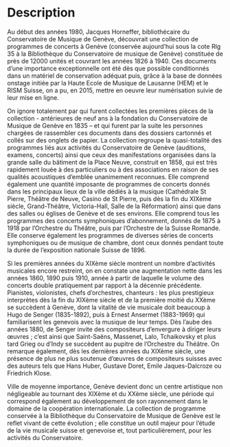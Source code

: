 # Description
Au début des années 1980, Jacques Horneffer, bibliothécaire du Conservatoire de Musique de Genève, découvrait une collection de programmes de concerts à Genève (conservée aujourd’hui sous la cote Rlg 35 à la Bibliothèque du Conservatoire de musique de Genève) constituée de près de 12000 unités et couvrant les années 1826 à 1940. Ces documents d’une importance exceptionnelle ont été dès que possible conditionnés dans un matériel de conservation adéquat puis, grâce à la base de données onstage initiée par la Haute Ecole de Musique de Lausanne (HEM) et le RISM Suisse, on a pu, en 2015, mettre en oeuvre leur numérisation suivie de leur mise en ligne.

On ignore totalement par qui furent collectées les premières pièces de la collection - antérieures de neuf ans à la fondation du Conservatoire de Musique de Genève en 1835 – et qui furent par la suite les personnes chargées de rassembler ces documents dans des dossiers cartonnés et collés sur des onglets de papier.
La collection regroupe la quasi-totalité des programmes liés aux activités du Conservatoire de Genève (auditions, examens, concerts) ainsi que ceux des manifestations organisées dans la grande salle du bâtiment de la Place Neuve, construit en 1858, qui est très rapidement louée à des particuliers ou à des associations en raison de ses qualités acoustiques d’emblée unanimement reconnues.
Elle comprend également une quantité imposante de programmes de concerts donnés dans les principaux lieux de la ville dédiés à la musique (Cathédrale St Pierre, Théâtre de Neuve, Casino de St Pierre, puis dès la fin du XIXème siècle, Grand-Théâtre, Victoria-Hall, Salle de la Réformation) ainsi que dans des salles ou églises de Genève et de ses environs. Elle comprend tous les programmes des concerts symphoniques d’abonnement, donnés de 1875 à 1918 par l’Orchestre du Théâtre, puis par l’Orchestre de la Suisse Romande. Elle conserve également les programmes de diverses séries de concerts symphoniques ou de musique de chambre, dont ceux donnés pendant toute la durée de l’exposition nationale Suisse de 1896.

Si les premières années du XIXème siècle montrent un nombre d’activités musicales encore restreint, on en constate une augmentation nette dans les années 1860, 1890 puis 1910, année à partir de laquelle le volume des concerts double pratiquement par rapport à la décennie précédente.
Pianistes, violonistes, chefs d’orchestres, chanteurs : les plus prestigieux interprètes dès la fin du XIXème siècle et de la première moitié du XXème se succèdent à Genève, dont la vitalité de vie musicale doit beaucoup à Hugo de Senger (1835-1892), puis à Ernest Ansermet (1883-1969) qui familiarisent les genevois avec la musique de leur temps. Dès l’aube des années 1880, de Senger invite des compositeurs d’envergure à diriger leurs œuvres ; c’est ainsi que Saint-Saëns, Massenet, Lalo, Tchaikovsky et plus tard Grieg ou d’Indy se succèdent au pupitre de l’Orchestre du Théâtre. On remarque également, dès les dernières années du XIXème siècle, une présence de plus ne plus soutenue d’œuvres de compositeurs suisses avec des auteurs tels que Hans Huber, Gustave Doret, Emile Jaques-Dalcroze ou Friedrich Klose.

Ville de moyenne importance, Genève devient donc un centre artistique non négligeable au tournant des XIXème et du XXème siècle, une période qui correspond également au développement de son rayonnement dans le domaine de la coopération internationale.
La collection de programme conservée à la Bibliothèque du Conservatoire de Musique de Genève est le reflet vivant de cette évolution ; elle constitue un outil majeur pour l’étude de la vie musicale suisse et genevoise et, tout particulièrement, pour les activités du Conservatoire.
